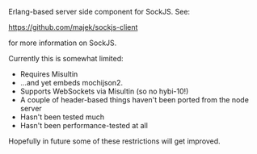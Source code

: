 Erlang-based server side component for SockJS. See:

https://github.com/majek/sockjs-client

for more information on SockJS.

Currently this is somewhat limited:

* Requires Misultin
* ...and yet embeds mochijson2.
* Supports WebSockets via Misultin (so no hybi-10!)
* A couple of header-based things haven't been ported from the node server
* Hasn't been tested much
* Hasn't been performance-tested at all

Hopefully in future some of these restrictions will get improved.
